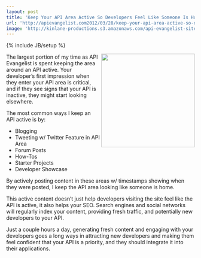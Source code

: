 ```yaml
---
layout: post
title: 'Keep Your API Area Active So Developers Feel Like Someone Is Home'
url: 'http://apievangelist.com2012/03/28/keep-your-api-area-active-so-developers-feel-like-someone-is-home/'
image: 'http://kinlane-productions.s3.amazonaws.com/api-evangelist-site/blog/KinLane-Twitter.png'
---
```

{% include JB/setup %}
<p>
     <img src="http://kinlane-productions.s3.amazonaws.com/api-evangelist/KinLane-Twitter.png"  width="250" align="right" />
</p>
<p>
     The largest portion of my time as API Evangelist is spent keeping the area around an API active. Your developer’s first impression when they enter your API area is critical, and if they see signs that your API is inactive, they might start looking elsewhere.
</p>
<p>
     The most common ways I keep an API active is by:
</p>
<ul >
     <li>Blogging
     </li>
     <li>Tweeting w/ Twitter Feature in API Area
     </li>
     <li>Forum Posts
     </li>
     <li>How-Tos
     </li>
     <li>Starter Projects
     </li>
     <li>Developer Showcase
     </li>
</ul>
<p>
     By actively posting content in these areas w/ timestamps showing when they were posted, I keep the API area looking like someone is home.
</p>
<p>
     This active content doesn’t just help developers visiting the site feel like the API is active, it also helps your SEO. Search engines and social networks will regularly index your content, providing fresh traffic, and potentially new developers to your API.
</p>
<p>
     Just a couple hours a day, generating fresh content and engaging with your developers goes a long ways in attracting new developers and making them feel confident that your API is a priority, and they should integrate it into their applications.
</p>
